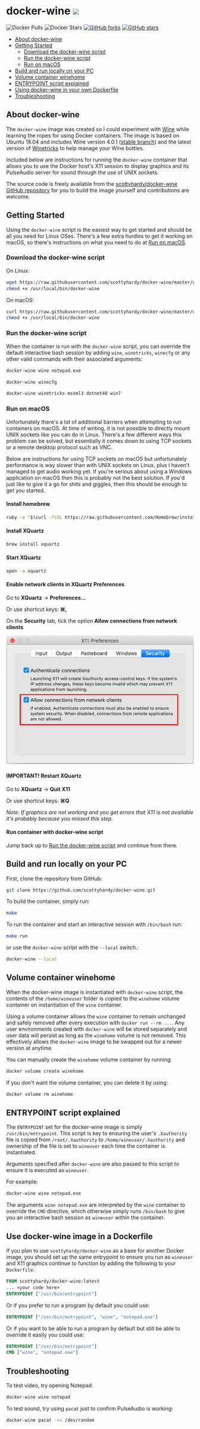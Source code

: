 # docker-wine ![ ](https://raw.githubusercontent.com/scottyhardy/docker-wine/master/logo_small.png)

![Docker Pulls](https://img.shields.io/docker/pulls/scottyhardy/docker-wine.svg?style=social)
![Docker Stars](https://img.shields.io/docker/stars/scottyhardy/docker-wine.svg?style=social)
[![GitHub forks](https://img.shields.io/github/forks/scottyhardy/docker-wine.svg?style=social)](https://github.com/scottyhardy/docker-wine/network)
[![GitHub stars](https://img.shields.io/github/stars/scottyhardy/docker-wine.svg?style=social)](https://github.com/scottyhardy/docker-wine/stargazers)

* [About docker-wine](#about-docker-wine)
* [Getting Started](#getting-started)
  * [Download the docker-wine script](#download-the-docker-wine-script)
  * [Run the docker-wine script](#run-the-docker-wine-script)
  * [Run on macOS](#run-on-macos)
* [Build and run locally on your PC](#build-and-run-locally-on-your-pc)
* [Volume container winehome](#volume-container-winehome)
* [ENTRYPOINT script explained](#entrypoint-script-explained)
* [Using docker-wine in your own Dockerfile](#using-docker-wine-in-your-own-dockerfile)
* [Troubleshooting](#troubleshooting)

## About docker-wine

The `docker-wine` image was created so I could experiment with [Wine](https://www.winehq.org) while learning the ropes for using Docker containers. The image is based on Ubuntu 18.04 and includes Wine version 4.0.1 ([stable branch](https://wiki.winehq.org/Wine_User%27s_Guide#Wine_from_WineHQ)) and the latest version of [Winetricks](https://wiki.winehq.org/Winetricks) to help manage your Wine bottles.

Included below are instructions for running the `docker-wine` container that allows you to use the Docker host's X11 session to display graphics and its PulseAudio server for sound through the use of UNIX sockets.

The source code is freely available from the [scottyhardy/docker-wine GitHub repository](https://github.com/scottyhardy/docker-wine) for you to build the image yourself and contributions are welcome.

## Getting Started

Using the `docker-wine` script is the easiest way to get started and should be all you need for Linux OSes.  There's a few extra hurdles to get it working on macOS, so there's instructions on what you need to do at [Run on macOS](#run-on-macos).

### Download the docker-wine script

On Linux:

```bash
wget https://raw.githubusercontent.com/scottyhardy/docker-wine/master/docker-wine -O /usr/local/bin/docker-wine
chmod +x /usr/local/bin/docker-wine
```

On macOS:

```bash
curl https://raw.githubusercontent.com/scottyhardy/docker-wine/master/docker-wine -o /usr/local/bin/docker-wine
chmod +x /usr/local/bin/docker-wine
```

### Run the docker-wine script

When the container is run with the `docker-wine` script, you can override the default interactive bash session by adding `wine`, `winetricks`, `winecfg` or any other valid commands with their associated arguments:

```bash
docker-wine wine notepad.exe
```

```bash
docker-wine winecfg
```

```bash
docker-wine winetricks msxml3 dotnet40 win7
```

### Run on macOS

Unfortunately there's a lot of additional barriers when attempting to run containers on macOS.  At time of writing, it is not possible to directly mount UNIX sockets like you can do in Linux. There's a few different ways this problem can be solved, but essentially it comes down to using TCP sockets or a remote desktop protocol such as VNC.

Below are instructions for using TCP sockets on macOS but unfortunately performance is way slower than with UNIX sockets on Linux, plus I haven't managed to get audio working yet. If you're serious about using a Windows application on macOS then this is probably not the best solution. If you'd just like to give it a go for shits and giggles, then this should be enough to get you started.

#### Install homebrew

```bash
ruby -e "$(curl -fsSL https://raw.githubusercontent.com/Homebrew/install/master/install)"
```

#### Install XQuartz

```bash
brew install xquartz
```

#### Start XQuartz

```bash
open -a xquartz
```

#### Enable network clients in XQuartz Preferences

Go to **XQuartz** -> **Preferences...**

Or use shortcut keys: **&#8984;,**

On the **Security** tab, tick the option **Allow connections from network clients**

![XQuartz Preferences screenshot](images/xquartz_prefs.png)

#### IMPORTANT! Restart XQuartz

Go to **XQuartz** -> **Quit X11**

Or use shortcut keys: **&#8984;Q**

*Note: If graphics are not working and you get errors that X11 is not available it's probably because you missed this step.*

#### Run container with docker-wine script

Jump back up to [Run the docker-wine script](#run-the-docker-wine-script) and continue from there.

## Build and run locally on your PC

First, clone the repository from GitHub:

```bash
git clone https://github.com/scottyhardy/docker-wine.git
```

To build the container, simply run:

```bash
make
```

To run the container and start an interactive session with `/bin/bash` run:

```bash
make run
```

or use the `docker-wine` script with the `--local` switch.:

```bash
docker-wine --local
```

## Volume container winehome

When the docker-wine image is instantiated with `docker-wine` script, the contents of the `/home/wineuser` folder is copied to the `winehome` volume container on instantiation of the `wine` container.

Using a volume container allows the `wine` container to remain unchanged and safely removed after every execution with `docker run --rm ...`.  Any user environments created with `docker-wine` will be stored separately and user data will persist as long as the `winehome` volume is not removed.  This effectively allows the `docker-wine` image to be swapped out for a newer version at anytime.

You can manually create the `winehome` volume container by running:

```bash
docker volume create winehome
```

If you don't want the volume container, you can delete it by using:

```bash
docker volume rm winehome
```

## ENTRYPOINT script explained

The `ENTRYPOINT` set for the docker-wine image is simply `/usr/bin/entrypoint`. This script is key to ensuring the user's `.Xauthority` file is copied from `/root/.Xauthority` to `/home/wineuser/.Xauthority` and ownership of the file is set to `wineuser` each time the container is instantiated.

Arguments specified after `docker-wine` are also passed to this script to ensure it is executed as `wineuser`.

For example:

```bash
docker-wine wine notepad.exe
```

The arguments `wine notepad.exe` are interpreted by the `wine` container to override the `CMD` directive, which otherwise simply runs `/bin/bash` to give you an interactive bash session as `wineuser` within the container.

## Use docker-wine image in a Dockerfile

If you plan to use `scottyhardy/docker-wine` as a base for another Docker image, you should set up the same entrypoint to ensure you run as `wineuser` and X11 graphics continue to function by adding the following to your `Dockerfile`:

```dockerfile
FROM scottyhardy/docker-wine:latest
... <your code here>
ENTRYPOINT ["/usr/bin/entrypoint"]
```

Or if you prefer to run a program by default you could use:

```dockerfile
ENTRYPOINT ["/usr/bin/entrypoint", "wine", "notepad.exe"]
```

Or if you want to be able to run a program by default but still be able to override it easily you could use:

```dockerfile
ENTRYPOINT ["/usr/bin/entrypoint"]
CMD ["wine", "notepad.exe"]
```

## Troubleshooting

To test video, try opening Notepad:

```bash
docker-wine wine notepad
```

To test sound, try using `pacat` just to confirm PulseAudio is working:

```bash
docker-wine pacat -vv /dev/random
```
